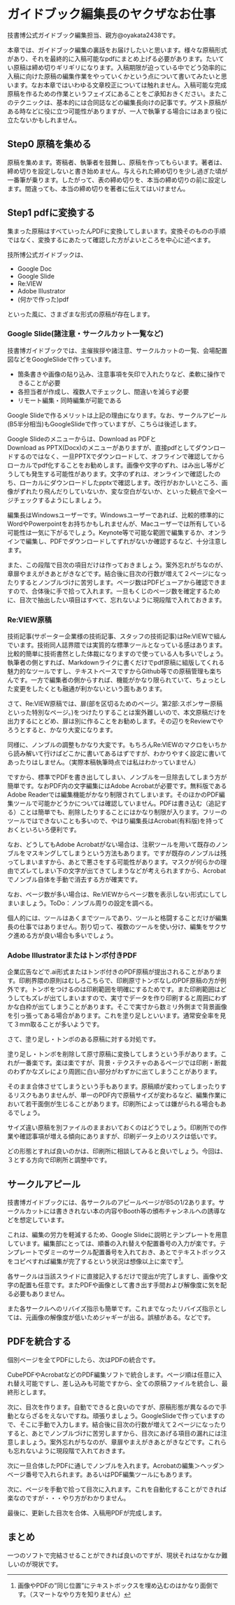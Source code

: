 # ガイドブック編集長のヤクザなお仕事

技書博公式ガイドブック編集担当、親方@oyakata2438です。

本章では、ガイドブック編集の裏話をお届けしたいと思います。様々な原稿形式があり、それを最終的に入稿可能なpdfにまとめ上げる必要があります。たいてい原稿は締め切りギリギリになります。入稿期限が迫っている中でどう効率的に入稿に向けた原稿の編集作業をやっていくかという点について書いてみたいと思います。なお本章ではいわゆる文章校正については触れません。入稿可能な完成原稿を作るための作業というフェイズにあることをご承知おきください。またこのテクニックは、基本的には合同誌などの編集長向けの記事です。ゲスト原稿がある時などに役に立つ可能性がありますが、一人で執筆する場合にはあまり役に立たないかもしれません。

## Step0 原稿を集める
原稿を集めます。寄稿者、執筆者を鼓舞し、原稿を作ってもらいます。著者は、締め切りを設定しないと書き始めません。与えられた締め切りを少し過ぎた頃が一番筆が乗ります。したがって、表の締め切りを、本当の締め切りの前に設定します。間違っても、本当の締め切りを著者に伝えてはいけません。

## Step1 pdfに変換する
集まった原稿はすべていったんPDFに変換してしまいます。変換そのものの手順ではなく、変換するにあたって確認した方がよいところを中心に述べます。

技所博公式ガイドブックは、

* Google Doc
* Google Slide
* Re:VIEW
* Adobe Illustrator
* (何かで作った)pdf

といった風に、さまざまな形式の原稿が存在します。

### Google Slide(諸注意・サークルカット一覧など)

技書博ガイドブックでは、主催挨拶や諸注意、サークルカットの一覧、会場配置図などをGoogleSlideで作っています。

* 箇条書きや画像の貼り込み、注意事項を矢印で入れたりなど、柔軟に操作できることが必要
* 各担当者が作成し、複数人でチェックし、間違いを減らす必要
* リモート編集・同時編集が可能である

Google Slideで作るメリットは上記の理由になります。なお、サークルアピール(B5半分相当)もGoogleSlideで作っていますが、こちらは後述します。

Google Slideのメニューからは、Download as PDFとDownload as PPTX(Docx)のメニューがありますが、直接pdfとしてダウンロードするのではなく、一旦PPTXでダウンロードして、オフラインで確認してからローカルでpdf化することをお勧めします。画像や文字のずれ、はみ出し等がどうしても発生する可能性があります。文字のずれは、オンラインで確認したのち、ローカルにダウンロードしたpptxで確認します。改行がおかしいところ、画像がずれたり飛んだりしていないか、変な空白がないか、といった観点で全ページチェックするようにしましょう。

編集長はWindowsユーザーです。Windowsユーザーであれば、比較的標準的にWordやPowerpointをお持ちかもしれませんが、Macユーザーでは所有している可能性は一気に下がるでしょう。Keynote等で可能な範囲で編集するか、オンラインで編集し、PDFでダウンロードしてずれがないか確認するなど、十分注意します。

また、この段階で目次の項目だけは作っておきましょう。案外忘れがちなのが、章扉やまえがきあとがきなどです。結合後に目次の行数が増えて２ページになったりするとノンブルづけに苦労します。ページ数はPDFビューアから確認できますので、合体後に手で拾って入れます。一旦もくじのページ数を確定するために、目次で抽出したい項目はすべて、忘れないように現段階で入れておきます。

### Re:VIEW原稿
技術記事(サポーター企業様の技術記事、スタッフの技術記事)はRe:VIEWで組んでいます。技術同人誌界隈では実質的な標準ツールとなっている感はあります。比較的簡単に技術書然とした体裁になりますので使っている人も多いでしょう。執筆者の側とすれば、Markdownライクに書くだけでpdf原稿に組版してくれる魅力的なツールですし、テキストベースですからGithub等での原稿管理も楽ちんです。一方で編集者の側からすれば、機能がかなり限られていて、ちょっとした変更をしたくとも融通が利かないという面もあります。

さて、Re:VIEW原稿では、扉(部を区切るためのページ。第2部:スポンサー原稿　といった特別なページ。)をつけたりすることは案外難しいので、本文原稿だけを出力するにとどめ、扉は別に作ることをお勧めします。その辺りをReviewでやろうとすると、かなり大変になります。

同様に、ノンブルの調整もかなり大変です。もちろんRe:VIEWのマクロをいちから読み解いて行けばどこかに書いてあるはずですが、わかりやすく設定に書いてあったりはしません。（実際本稿執筆時点では私はわかっていません）

ですから、標準でPDFを書き出してしまい、ノンブルを一旦除去してしまう方が簡単です。なおPDF内の文字編集にはAdobe Acrobatが必要です。無料版であるAdobe Readerでは編集機能がかなり制限されてしまいます。そのほかのPDF編集ツールで可能かどうかについては確認していません。PDFは書き込む（追記する）ことは簡単でも、削除したりすることにはかなり制限が入ります。フリーのツールではできないことも多いので、やはり編集長はAcrobat(有料版)を持っておくといろいろ便利です。

なお、どうしてもAdobe Acrobatがない場合は、注釈ツールを用いて既存のノンブルをマスキングしてしまうという方法もあります。ですが既存のノンブルは残ってしまいますから、あとで悪さをする可能性があります。マスクが何らかの理由でズレてしまい下の文字が出てきてしまうなどが考えられますから、Acrobatでノンブル自体を手動で消去する方が確実です。

なお、ページ数が多い場合は、Re:VIEWからページ数を表示しない形式にしてしまいましょう。ToDo：ノンブル周りの設定を調べる。

個人的には、ツールはあくまでツールであり、ツールと格闘することだけが編集長の仕事ではありません。割り切って、複数のツールを使い分け、編集をサクサク進める方が良い場合も多いでしょう。

### Adobe Illustratorまたはトンボ付きPDF
企業広告などで.ai形式またはトンボ付きのPDF原稿が提出されることがあります。印刷界隈の原則はむしろこちらで、印刷原寸トンボなしのPDF原稿の方が例外です。トンボをつけるのは印刷範囲を明確にするためです。また印刷範囲はどうしてもズレが出てしまいますので、実寸でデータを作り印刷すると周囲にわずかな白枠が出てしまうことがあります。そこで実寸から数ミリ外側まで背景画像を引っ張ってある場合があります。これを塗り足しといいます。通常安全率を見て３mm取ることが多いようです。

さて、塗り足し・トンボのある原稿に対する対処です。

塗り足し・トンボを削除して原寸原稿に変換してしまうという手があります。これが一番楽です。楽は楽ですが、背景・テクスチャのあるページでは印刷・断裁のわずかなズレにより周囲に白い部分がわずかに出てしまうことがあります。

そのまま合体させてしまうという手もあります。原稿順が変わってしまったりするリスクもありませんが、単一のPDF内で原稿サイズが変わるなど、編集作業において若干面倒が生じることがあります。印刷所によっては嫌がられる場合もあるでしょう。

サイズ違い原稿を別ファイルのままおいておくのはどうでしょう。印刷所での作業や確認事項が増える傾向にありますが、印刷データ上のリスクは低いです。

どの形態とすれば良いのかは、印刷所に相談してみると良いでしょう。今回は、３とする方向で印刷所と調整中です。

## サークルアピール
技書博ガイドブックには、各サークルのアピールページがB5の1/2あります。サークルカットには書ききれない本の内容やBooth等の頒布チャンネルへの誘導などを想定しています。

これは、編集の労力を軽減するため、Google Slideに説明とテンプレートを用意しています。編集部にとっては、順番の入れ替えや配置番号の入力が楽です。テンプレートでダミーのサークル配置番号を入れておき、あとでテキストボックスをコピペすれば編集が完了するという状況は想像以上に楽です[^No]。

[^No]: 画像やPDFの”同じ位置”にテキストボックスを埋め込むのはかなり面倒です。（スマートなやり方を知りません）

各サークルは当該スライドに直接記入するだけで提出が完了しますし、画像や文字の配置も任意です。またPDFや画像として書き出す手間および解像度に気を配る必要もありません。

また各サークルへのリバイズ指示も簡単です。これまでなったリバイズ指示としては、元画像の解像度が低いためジャギーが出る。誤植がある。などです。


## PDFを統合する

個別ベージを全てPDFにしたら、次はPDFの統合です。

CubePDFやAcrobatなどのPDF編集ソフトで統合します。ページ順は任意に入れ替え可能ですし、差し込みも可能ですから、全ての原稿ファイルを統合し、最終形とします。

次に、目次を作ります。自動でできると良いのですが、原稿形態が異なるので手動とならざるをえないですね。頑張りましょう。GoogleSlideで作っていますので、そこに手動で入力します。結合後に目次の行数が増えて２ページになったりすると、あとでノンブルづけに苦労しますから、目次にあげる項目の漏れには注意しましょう。案外忘れがちなのが、章扉やまえがきあとがきなどです。これらも忘れないように現段階で入れておきます。

次に一旦合体したPDFに通しでノンブルを入れます。Acrobatの編集＞ヘッダ＞ベージ番号で入れられます。あるいはPDF編集ツールにもあります。

次に、ページを手動で拾って目次に入れます。これを自動化することができれば楽なのですが・・・やり方がわかりません。

最後に、更新した目次を合体、入稿用PDFが完成します。

## まとめ

一つのソフトで完結させることができれば良いのですが、現状それはなかなか難しいのが現状です。

